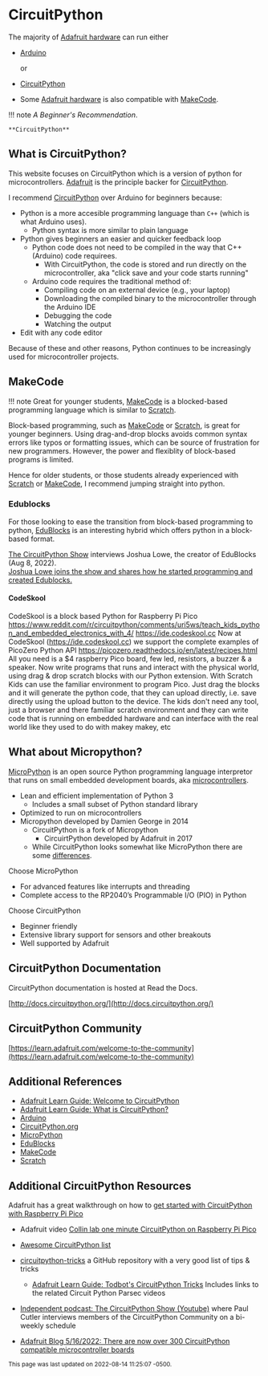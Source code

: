 # CircuitPython

The majority of [Adafruit hardware](../hardware/index.md) can run either

- [Arduino](https://arduino.cc) 

    or 

- [CircuitPython](https://circuitpython.org)  

- Some [Adafruit hardware](../hardware/index.md) is also compatible with [MakeCode](https://makecode.org).

!!! note
    *A Beginner's Recommendation*.

    **CircuitPython**

## What is CircuitPython?

This website focuses on CircuitPython which is a version of python for microcontrollers.  [Adafruit](https://www.adafruit.com) is the principle backer for [CircuitPython](https://circuitpython.org).  


I recommend [CircuitPython](https://circuitpython.org) over Arduino for beginners because:

- Python is a more accesible programming language than `C++` (which is what Arduino uses). 
    - Python syntax is more similar to plain language
- Python gives beginners an easier and quicker feedback loop 
    - Python code does not need to be compiled in the way that C++ (Arduino) code requirees.
        - With CircuitPython, the code is stored and run directly on the microcontroller, aka "click save and your code starts running" 
    - Arduino code requires the traditional method of:
        - Compiling code on an external device (e.g., your laptop)
        - Downloading the compiled binary to the microcontroller through the Arduino IDE
        - Debugging the code
        - Watching the output
- Edit with any code editor

Because of these and other reasons, Python continues to be increasingly used for microcontroller projects.


## MakeCode 

!!! note
    Great for younger students, [MakeCode](https://makecode.org) is a blocked-based programming language which is similar to [Scratch](https://scratch.mit.edu).  

Block-based programming, such as [MakeCode](https://makecode.org) or [Scratch](https://scratch.mit.edu), is great for younger beginners.  Using drag-and-drop blocks avoids common syntax errors like typos or formatting issues, which can be source of frustration for new programmers.   However, the power and flexiblity of block-based programs is limited.  

Hence for older students, or those students already experienced with [Scratch](https://scratch.mit.edu) or [MakeCode](https://makecode.org), I recommend jumping straight into python.


### Edublocks

For those looking to ease the transition from block-based programming to python, [EduBlocks](https://edublocks.org) is an interesting hybrid which offers python in a block-based format.

[The CircuitPython Show](https://www.youtube.com/channel/UCHirrB52sk_jVmm9if-ja1Q) interviews Joshua Lowe, the creator of EduBlocks (Aug 8, 2022).   
[Joshua Lowe joins the show and shares how he started programming and created Edublocks.](https://www.youtube.com/watch?v=x9KDnbFIXVM)


#### CodeSkool

CodeSkool is a block based Python for Raspberry Pi Pico 
https://www.reddit.com/r/circuitpython/comments/uri5ws/teach_kids_python_and_embedded_electronics_with_4/
https://ide.codeskool.cc
Now at CodeSkool (https://ide.codeskool.cc) we support the complete examples of PicoZero Python API https://picozero.readthedocs.io/en/latest/recipes.html
All you need is a $4 raspberry Pico board, few led, resistors, a buzzer & a speaker.
Now write programs that runs and interact with the physical world, using drag & drop scratch blocks with our Python extension.
With Scratch Kids can use the familiar environment to program Pico. Just drag the blocks and it will generate the python code, that they can upload directly, i.e. save directly using the upload button to the device.
The kids don't need any tool, just a browser and there familiar scratch environment and they can write code that is running on embedded hardware and can interface with the real world like they used to do with makey makey, etc



## What about Micropython?

[MicroPython](https://micropython.org) is an open source Python programming language interpretor that runs on small embedded development boards, aka [microcontrollers](../glossary/microcontroller.md).

- Lean and efficient implementation of Python 3 
    - Includes a small subset of Python standard library
- Optimized to run on microcontrollers
- Micropython developed by Damien George in 2014
    - CircuitPython is a fork of Micropython 
        - CircuirtPython developed by Adafruit in 2017
    - While CircuitPython looks somewhat like MicroPython there are some [differences](https://github.com/adafruit/circuitpython#differences-from-micropython).

Choose MicroPython

- For advanced features like interrupts and threading
- Complete access to the RP2040’s Programmable I/O (PIO) in Python 

Choose CircuitPython  

- Beginner friendly
- Extensive library support for sensors and other breakouts 
- Well supported by Adafruit


## CircuitPython Documentation 

CircuitPython documentation is hosted at Read the Docs.

[http://docs.circuitpython.org/](http://docs.circuitpython.org/)


## CircuitPython Community
[https://learn.adafruit.com/welcome-to-the-community](https://learn.adafruit.com/welcome-to-the-community)




## Additional References
- [Adafruit Learn Guide: Welcome to CircuitPython](https://learn.adafruit.com/welcome-to-circuitpython)
- [Adafruit Learn Guide: What is CircuitPython?](https://learn.adafruit.com/getting-started-with-raspberry-pi-pico-circuitpython/what-is-circuitpython)
- [Arduino](https://arduino.cc) 
- [CircuitPython.org](https://circuitpython.org)
- [MicroPython](https://micropython.org)
- [EduBlocks](https://edublocks.org) 
- [MakeCode](https://makecode.org) 
- [Scratch](https://scratch.mit.edu)


## Additional CircuitPython Resources

Adafruit has a great walkthrough on how to [get started with CircuitPython with Raspberry Pi Pico](https://learn.adafruit.com/getting-started-with-raspberry-pi-pico-circuitpython/micropython-or-circuitpython)

- Adafruit video [Collin lab one minute CircuitPython on Raspberry Pi Pico](https://www.youtube.com/watch?v=1xctZfhZt_g)    
- [Awesome CircuitPython list](https://github.com/adafruit/awesome-circuitpython/)
- [circuitpython-tricks](https://github.com/todbot/circuitpython-tricks) a GitHub repository with a very good list of tips & tricks 
    - [Adafruit Learn Guide: Todbot's CircuitPython Tricks](https://learn.adafruit.com/todbot-circuitpython-tricks)
        Includes links to the related Circuit Python Parsec videos 

- [Independent podcast: The CircuitPython Show (Youtube)](https://www.youtube.com/channel/UCHirrB52sk_jVmm9if-ja1Q) where Paul Cutler interviews members of the CircuitPython Community on a bi-weekly schedule


- [Adafruit Blog 5/16/2022:  There are now over 300 CircuitPython compatible microcontroller boards](https://blog.adafruit.com/2022/05/17/there-are-now-over-300-circuitpython-compatible-microcontroller-boards-circuitpython-python-adafruit/)

<small>This page was last updated on 2022-08-14 11:25:07 -0500.</small>